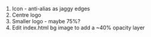 1. Icon - anti-alias as jaggy edges
2. Centre logo
3. Smaller logo - maybe 75%?
4. Edit index.html bg image to add a ~40% opacity layer

